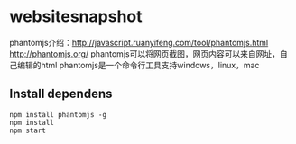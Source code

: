 # websitesnapshot
phantomjs介绍：http://javascript.ruanyifeng.com/tool/phantomjs.html    http://phantomjs.org/
phantomjs可以将网页截图，网页内容可以来自网址，自己编辑的html
phantomjs是一个命令行工具支持windows，linux，mac
## Install dependens 
    npm install phantomjs -g
    npm install
    npm start
